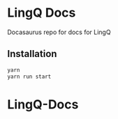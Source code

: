 # LingQ Docs

Docasaurus repo for docs for LingQ

## Installation

```bash
yarn
yarn run start
```
# LingQ-Docs
